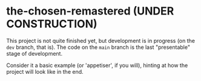 # the-chosen-remastered (UNDER CONSTRUCTION)

This project is not quite finished yet, but development is in progress (on the `dev` branch, that is). The code on the `main` branch is the last "presentable" stage of development.

Consider it a basic example (or 'appetiser', if you will), hinting at how the project will look like in the end.
